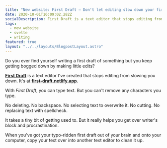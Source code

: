 ```yaml
---
title: "New website: First Draft – Don't let editing slow down your first draft"
date: 2020-10-01T16:09:02.282Z
socialDescription: First Draft is a text editor that stops editing from slowing you down
tags:
  - new website
  - svelte
  - writing
featured: true
layout: "../../layouts/BlogpostLayout.astro"
---
```


Do you ever find yourself writing a first draft of something but you keep getting bogged down by making little edits?

**[First Draft](https://first-draft.netlify.app/)** is a text editor I've created that stops editing from slowing you down. It's at **[first-draft.netlify.app](https://first-draft.netlify.app/)**.

With *First Draft*, you can type text. But you can't remove any characters you type.

No deleting. No backspace. No selecting text to overwrite it. No cutting. No replacing text with spellcheck.

It takes a tiny bit of getting used to. But it really helps you get over writer's block and procrastination.

When you've got your typo-ridden first draft out of your brain and onto your computer, copy your text over into another text editor to clean it up.
